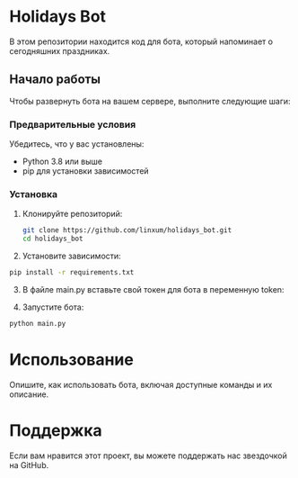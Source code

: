 # Holidays Bot

В этом репозитории находится код для бота, который напоминает о сегодняшних праздниках.

## Начало работы

Чтобы развернуть бота на вашем сервере, выполните следующие шаги:

### Предварительные условия

Убедитесь, что у вас установлены:

- Python 3.8 или выше
- pip для установки зависимостей

### Установка

1. Клонируйте репозиторий:
   ```bash
   git clone https://github.com/linxum/holidays_bot.git
   cd holidays_bot
   ```
2. Установите зависимости:
  ```bash
  pip install -r requirements.txt
  ```
3. В файле main.py вставьте свой токен для бота в переменную token:
   
4. Запустите бота:
  ```bash
  python main.py
  ```
# Использование
Опишите, как использовать бота, включая доступные команды и их описание.

# Поддержка
Если вам нравится этот проект, вы можете поддержать нас звездочкой на GitHub.
